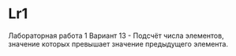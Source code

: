# Lr1
Лабораторная работа 1
Вариант 13 - Подсчёт числа элементов, значение которых превышает значение предыдущего элемента.
